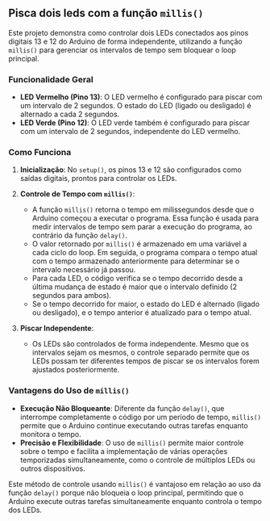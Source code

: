 ## Pisca dois leds com a função `millis()`

Este projeto demonstra como controlar dois LEDs conectados aos pinos digitais 13 e 12 do Arduino de forma independente, utilizando a função `millis()` para gerenciar os intervalos de tempo sem bloquear o loop principal.

### Funcionalidade Geral

- **LED Vermelho (Pino 13)**: O LED vermelho é configurado para piscar com um intervalo de 2 segundos. O estado do LED (ligado ou desligado) é alternado a cada 2 segundos.
- **LED Verde (Pino 12)**: O LED verde também é configurado para piscar com um intervalo de 2 segundos, independente do LED vermelho.

### Como Funciona

1. **Inicialização**: No `setup()`, os pinos 13 e 12 são configurados como saídas digitais, prontos para controlar os LEDs.

2. **Controle de Tempo com `millis()`**:
   - A função `millis()` retorna o tempo em milissegundos desde que o Arduino começou a executar o programa. Essa função é usada para medir intervalos de tempo sem parar a execução do programa, ao contrário da função `delay()`.
   - O valor retornado por `millis()` é armazenado em uma variável a cada ciclo do loop. Em seguida, o programa compara o tempo atual com o tempo armazenado anteriormente para determinar se o intervalo necessário já passou.
   - Para cada LED, o código verifica se o tempo decorrido desde a última mudança de estado é maior que o intervalo definido (2 segundos para ambos).
   - Se o tempo decorrido for maior, o estado do LED é alternado (ligado ou desligado), e o tempo anterior é atualizado para o tempo atual.

3. **Piscar Independente**:
   - Os LEDs são controlados de forma independente. Mesmo que os intervalos sejam os mesmos, o controle separado permite que os LEDs possam ter diferentes tempos de piscar se os intervalos forem ajustados posteriormente.

### Vantagens do Uso de `millis()`

- **Execução Não Bloqueante**: Diferente da função `delay()`, que interrompe completamente o código por um período de tempo, `millis()` permite que o Arduino continue executando outras tarefas enquanto monitora o tempo.
- **Precisão e Flexibilidade**: O uso de `millis()` permite maior controle sobre o tempo e facilita a implementação de várias operações temporizadas simultaneamente, como o controle de múltiplos LEDs ou outros dispositivos.

Este método de controle usando `millis()` é vantajoso em relação ao uso da função `delay()` porque não bloqueia o loop principal, permitindo que o Arduino execute outras tarefas simultaneamente enquanto controla o tempo dos LEDs.
